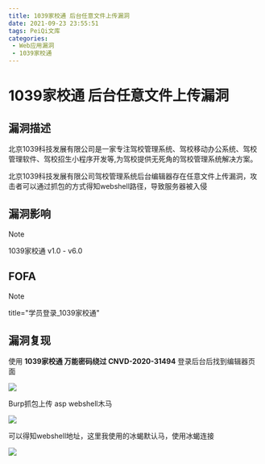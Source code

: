 ```yaml
---
title: 1039家校通 后台任意文件上传漏洞
date: 2021-09-23 23:55:51
tags: PeiQi文库
categories:
 - Web应用漏洞
 - 1039家校通
---
```


# 1039家校通 后台任意文件上传漏洞

## 漏洞描述

北京1039科技发展有限公司是一家专注驾校管理系统、驾校移动办公系统、驾校管理软件、驾校招生小程序开发等,为驾校提供无死角的驾校管理系统解决方案。

北京1039科技发展有限公司驾校管理系统后台编辑器存在任意文件上传漏洞，攻击者可以通过抓包的方式得知webshell路径，导致服务器被入侵

## 漏洞影响

> [!NOTE]
>
> 1039家校通 v1.0 - v6.0

## FOFA

> [!NOTE]
>
> title="学员登录_1039家校通"

## 漏洞复现

使用 **1039家校通 万能密码绕过 CNVD-2020-31494** 登录后台后找到编辑器页面

![](/img/20210924013633648069.png)

Burp抓包上传 asp webshell木马

![](/img/20210924013634554335.png)

可以得知webshell地址，这里我使用的冰蝎默认马，使用冰蝎连接

![](/img/20210924013634907231.png)